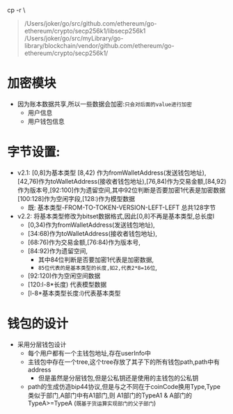 
cp -r \
> /Users/joker/go/src/github.com/ethereum/go-ethereum/crypto/secp256k1/libsecp256k1 /Users/joker/go/src/myLibrary/go-library/blockchain/vendor/github.com/ethereum/go-ethereum/crypto/secp256k1/
# 加密模块
- 因为账本数据共享,所以一些数据会加密:`只会对后面的value进行加密`
    -   用户信息
    -   用户钱包信息

# 字节设置:
- v2.1: [0,8]为基本类型 [8,42) 作为fromWalletAddress(发送钱包地址),[42,76)作为toWalletAddress(接收者钱包地址),[76,84)作为交易金额,[84,92) 作为版本号,[92:100]作为遗留空间,其中92位判断是否要加密1代表是加密数据  [100:128]作为空闲字段,[128:)作为模型数据
    -   既: 基本类型-FROM-TO-TOKEN-VERSION-LEFT-LEFT  总共128字节
- v2.2: 将基本类型修改为bitset数据格式,因此[0,8]不再是基本类型,总长度l
    -   [0,34)作为fromWalletAddress(发送钱包地址),
    -   [34:68)作为toWalletAddress(接收者钱包地址),
    -   [68:76)作为交易金额,[76:84)作为版本号,
    -   [84:92)作为遗留空间,
        -   其中84位判断是否要加密1代表是加密数据,
        -   `85位代表的是基本类型的长度,如2,代表2*8=16位`,
    -   [92:120)作为空闲空间数据
    -   [120:l-8*长度) 代表模型数据
    -   [l-8*基本类型长度:l)代表基本类型
    
# 钱包的设计
- 采用分层钱包设计
    -   每个用户都有一个主钱包地址,存在userInfo中
    -   主钱包中存在一个tree,这个tree存放了其子下的所有钱包path,path中有address
        -   但是虽然是分层钱包,但是公私钥还是使用的主钱包的公私钥
    -   path的生成仿造bip44协议,但是与之不同在于coinCode换用Type,Type类似于部门,A部门中有A1部门,则
    A1部门的TypeA1 & A部门的TypeA>=TypeA (`既基于货运算实现部门的父子部门`)
    